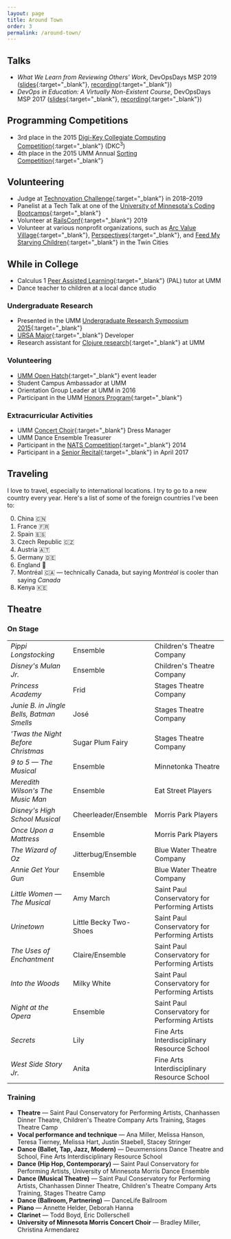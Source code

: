 ```yaml
---
layout: page
title: Around Town
order: 3
permalink: /around-town/
---
```


## Talks

* _What We Learn from Reviewing Others' Work_, DevOpsDays MSP 2019 ([slides](/assets/resources/DevOpsDays_MSP_Ignite_20190806.pdf){:target="_blank"}, [recording](https://devopsdays.org/events/2019-minneapolis/program/emma-sax/){:target="_blank"})
* _DevOps in Education: A Virtually Non-Existent Course_, DevOpsDays MSP 2017 ([slides](/assets/resources/DevOpsDays_MSP_Ignite_20170725.pdf){:target="_blank"}, [recording](https://devopsdays.org/events/2017-minneapolis/program/emma-sax/){:target="_blank"})

## Programming Competitions

* 3rd place in the 2015 [Digi-Key Collegiate Computing Competition](https://www.digikey.com/en/resources/edu/dkc3-computing-competition){:target="_blank"} (DKC<sup>3</sup>)
* 4th place in the 2015 UMM Annual [Sorting Competition](https://github.com/elenam/SortingCompetitionMaterials2015){:target="_blank"}


## Volunteering

* Judge at [Technovation Challenge](https://technovationchallenge.org){:target="_blank"} in 2018–2019
* Panelist at a Tech Talk at one of the [University of Minnesota's Coding Bootcamps](https://bootcamp.umn.edu/){:target="_blank"}
* Volunteer at [RailsConf](https://railsconf.org/){:target="_blank"} 2019
* Volunteer at various nonprofit organizations, such as [Arc Value Village](https://www.arcsvaluevillage.org/volunteer/){:target="_blank"}, [Perspectives](https://www.perspectives-family.org/get-involved){:target="_blank"}, and [Feed My Starving Children](https://www.fmsc.org/get-involved/){:target="_blank"} in the Twin Cities

## While in College

* Calculus 1 [Peer Assisted Learning](https://academics.morris.umn.edu/office-academic-success/peer-assisted-learning-pal){:target="_blank"} (PAL) tutor at UMM
* Dance teacher to children at a local dance studio

### Undergraduate Research

* Presented in the UMM [Undergraduate Research Symposium 2015](http://www.morris.umn.edu/urs/){:target="_blank"}
* [URSA Major](https://github.com/emma-sax4/UMM3601ursamajor){:target="_blank"} Developer
* Research assistant for [Clojure research](https://github.com/Clojure-Intro-Course){:target="_blank"} at UMM

### Volunteering

* [UMM Open Hatch](https://github.com/OH-UMM/2015/wiki){:target="_blank"} event leader
* Student Campus Ambassador at UMM
* Orientation Group Leader at UMM in 2016
* Participant in the UMM [Honors Program](https://academics.morris.umn.edu/honors){:target="_blank"}

### Extracurricular Activities

* UMM [Concert Choir](https://academics.morris.umn.edu/ensembles/concert-choir){:target="_blank"} Dress Manager
* UMM Dance Ensemble Treasurer
* Participant in the [NATS Competition](http://www.nats.org/competitions.html){:target="_blank"} 2014
* Participant in a [Senior Recital](http://events.morris.umn.edu/event/student_senior_recital_amy_kuller_voice#.Xb7-40VKjOQ){:target="_blank"} in April 2017

## Traveling

I love to travel, especially to international locations. I try to go to a new country every year. Here's a list of some of the foreign countries I've been to:
<ol start="0">
  <li>China 🇨🇳</li>
  <li>France 🇫🇷</li>
  <li>Spain 🇪🇸</li>
  <li>Czech Republic 🇨🇿</li>
  <li>Austria 🇦🇹</li>
  <li>Germany 🇩🇪</li>
  <li>England 🏴󠁧󠁢󠁥󠁮󠁧󠁿</li>
  <li>Montréal 🇨🇦 — technically Canada, but saying <i>Montréal</i> is cooler than saying <i>Canada</i></li>
  <li>Kenya 🇰🇪</li>
</ol>

## Theatre

### On Stage

<div class="table-responsive-sm">
  <table class="table table-hover">
    <tbody>
      <tr>
        <td style="font-style: italic;">Pippi Longstocking</td>
        <td>Ensemble</td>
        <td>Children's Theatre Company</td>
      </tr>
      <tr>
        <td style="font-style: italic;">Disney's Mulan Jr.</td>
        <td>Ensemble</td>
        <td>Children's Theatre Company</td>
        </tr>
      <tr>
        <td style="font-style: italic;">Princess Academy</td>
        <td>Frid</td>
        <td>Stages Theatre Company</td>
      </tr>
      <tr>
        <td style="font-style: italic;">Junie B. in Jingle Bells, Batman Smells</td>
        <td>José</td>
        <td>Stages Theatre Company</td>
      </tr>
      <tr>
        <td style="font-style: italic;">'Twas the Night Before Christmas</td>
        <td>Sugar Plum Fairy</td>
        <td>Stages Theatre Company</td>
      </tr>
      <tr>
        <td style="font-style: italic;">9 to 5 — The Musical</td>
        <td>Ensemble</td>
        <td>Minnetonka Theatre</td>
      </tr>
      <tr>
        <td style="font-style: italic;">Meredith Wilson's The Music Man</td>
        <td>Ensemble</td>
        <td>Eat Street Players</td>
      </tr>
      <tr>
        <td style="font-style: italic;">Disney's High School Musical</td>
        <td>Cheerleader/Ensemble</td>
        <td>Morris Park Players</td>
      </tr>
      <tr>
        <td style="font-style: italic;">Once Upon a Mattress</td>
        <td>Ensemble</td>
        <td>Morris Park Players</td>
      </tr>
      <tr>
        <td style="font-style: italic;">The Wizard of Oz</td>
        <td>Jitterbug/Ensemble</td>
        <td>Blue Water Theatre Company</td>
      </tr>
      <tr>
        <td style="font-style: italic;">Annie Get Your Gun</td>
        <td>Ensemble</td>
        <td>Blue Water Theatre Company</td>
      </tr>
      <tr>
        <td style="font-style: italic;">Little Women — The Musical</td>
        <td>Amy March</td>
        <td>Saint Paul Conservatory for Performing Artists</td>
      </tr>
      <tr>
        <td style="font-style: italic;">Urinetown</td>
        <td>Little Becky Two-Shoes</td>
        <td>Saint Paul Conservatory for Performing Artists</td>
      </tr>
      <tr>
        <td style="font-style: italic;">The Uses of Enchantment</td>
        <td>Claire/Ensemble</td>
        <td>Saint Paul Conservatory for Performing Artists</td>
      </tr>
      <tr>
        <td style="font-style: italic;">Into the Woods</td>
        <td>Milky White</td>
        <td>Saint Paul Conservatory for Performing Artists</td>
      </tr>
      <tr>
        <td style="font-style: italic;">Night at the Opera</td>
        <td>Ensemble</td>
        <td>Saint Paul Conservatory for Performing Artists</td>
      </tr>
      <tr>
        <td style="font-style: italic;">Secrets</td>
        <td>Lily</td>
        <td>Fine Arts Interdisciplinary Resource School</td>
      </tr>
      <tr>
        <td style="font-style: italic;">West Side Story Jr.</td>
        <td>Anita</td>
        <td>Fine Arts Interdisciplinary Resource School</td>
      </tr>
    </tbody>
  </table>
</div>

### Training

* **Theatre** — Saint Paul Conservatory for Performing Artists, Chanhassen Dinner Theatre, Children's Theatre Company Arts Training, Stages Theatre Camp
* **Vocal performance and technique** — Ana Miller, Melissa Hanson, Teresa Tierney, Melissa Hart, Justin Staebell, Stacey Stringer
* **Dance (Ballet, Tap, Jazz, Modern)** — Deuxmensions Dance Theatre and School, Fine Arts Interdisciplinary Resource School
* **Dance (Hip Hop, Contemporary)** — Saint Paul Conservatory for Performing Artists, University of Minnesota Morris Dance Ensemble
* **Dance (Musical Theatre)** — Saint Paul Conservatory for Performing Artists, Chanhassen Dinner Theatre, Children's Theatre Company Arts Training, Stages Theatre Camp
* **Dance (Ballroom, Partnering)** — DanceLife Ballroom
* **Piano** — Annette Helder, Deborah Hanna
* **Clarinet** — Todd Boyd, Eric Dollerschell
* **University of Minnesota Morris Concert Choir** — Bradley Miller, Christina Armendarez
